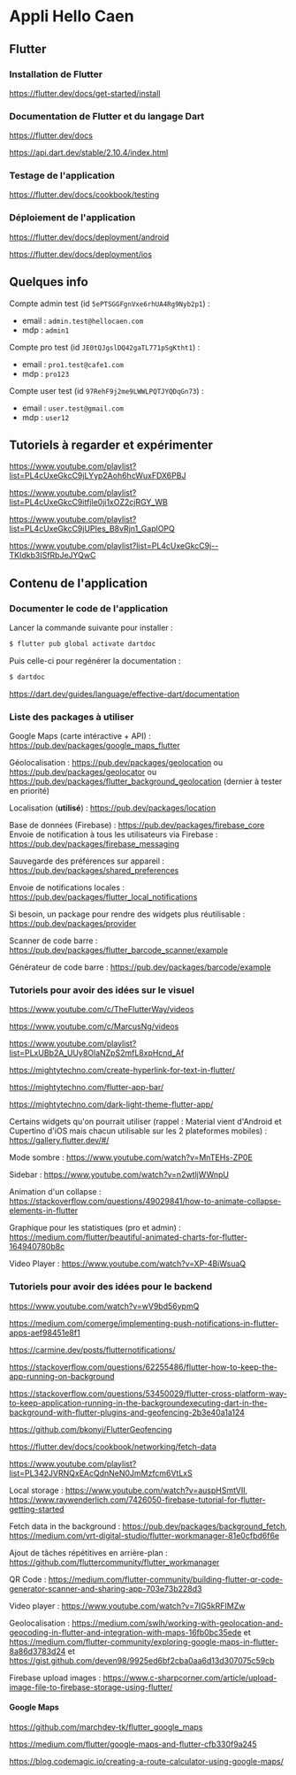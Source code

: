 # Appli Hello Caen

## Flutter

### Installation de Flutter

https://flutter.dev/docs/get-started/install

### Documentation de Flutter et du langage Dart

https://flutter.dev/docs

https://api.dart.dev/stable/2.10.4/index.html

### Testage de l'application

https://flutter.dev/docs/cookbook/testing

### Déploiement de l'application

https://flutter.dev/docs/deployment/android

https://flutter.dev/docs/deployment/ios

## Quelques info
Compte admin test (id `5ePTSGGFgnVxe6rhUA4Rg9Nyb2p1`) :
- email : `admin.test@hellocaen.com`
- mdp : `admin1`

Compte pro test (id `JE0tQJgslDQ42gaTL771pSgKtht1`) :
- email : `pro1.test@cafe1.com`
- mdp : `pro123`

Compte user test (id `97RehF9j2me9LWWLPQTJYQDqGn73`) :
- email : `user.test@gmail.com`
- mdp : `user12`

## Tutoriels à regarder et expérimenter

https://www.youtube.com/playlist?list=PL4cUxeGkcC9jLYyp2Aoh6hcWuxFDX6PBJ

https://www.youtube.com/playlist?list=PL4cUxeGkcC9itfjle0ji1xOZ2cjRGY_WB

https://www.youtube.com/playlist?list=PL4cUxeGkcC9jUPIes_B8vRjn1_GaplOPQ

https://www.youtube.com/playlist?list=PL4cUxeGkcC9j--TKIdkb3ISfRbJeJYQwC

## Contenu de l'application

### Documenter le code de l'application

Lancer la commande suivante pour installer :

```bash
$ flutter pub global activate dartdoc
```

Puis celle-ci pour regénérer la documentation :

```bash
$ dartdoc
```

https://dart.dev/guides/language/effective-dart/documentation

### Liste des packages à utiliser

Google Maps (carte intéractive + API) : https://pub.dev/packages/google_maps_flutter

Géolocalisation : https://pub.dev/packages/geolocation ou https://pub.dev/packages/geolocator ou https://pub.dev/packages/flutter_background_geolocation (dernier à tester en priorité)

Localisation (**utilisé**) : https://pub.dev/packages/location

Base de données (Firebase) : https://pub.dev/packages/firebase_core
Envoie de notification à tous les utilisateurs via Firebase : https://pub.dev/packages/firebase_messaging

Sauvegarde des préférences sur appareil : https://pub.dev/packages/shared_preferences

Envoie de notifications locales : https://pub.dev/packages/flutter_local_notifications

Si besoin, un package pour rendre des widgets plus réutilisable : https://pub.dev/packages/provider

Scanner de code barre : https://pub.dev/packages/flutter_barcode_scanner/example

Générateur de code barre : https://pub.dev/packages/barcode/example

### Tutoriels pour avoir des idées sur le visuel

https://www.youtube.com/c/TheFlutterWay/videos

https://www.youtube.com/c/MarcusNg/videos

https://www.youtube.com/playlist?list=PLxUBb2A_UUy8OlaNZpS2mfL8xpHcnd_Af

https://mightytechno.com/create-hyperlink-for-text-in-flutter/

https://mightytechno.com/flutter-app-bar/

https://mightytechno.com/dark-light-theme-flutter-app/

Certains widgets qu'on pourrait utiliser (rappel : Material vient d'Android et Cupertino d'iOS mais chacun utilisable sur les 2 plateformes mobiles) : https://gallery.flutter.dev/#/

Mode sombre : https://www.youtube.com/watch?v=MnTEHs-ZP0E

Sidebar : https://www.youtube.com/watch?v=n2wtljWWnpU

Animation d'un collapse : https://stackoverflow.com/questions/49029841/how-to-animate-collapse-elements-in-flutter

Graphique pour les statistiques (pro et admin) : https://medium.com/flutter/beautiful-animated-charts-for-flutter-164940780b8c

Video Player : https://www.youtube.com/watch?v=XP-4BiWsuaQ

### Tutoriels pour avoir des idées pour le backend

https://www.youtube.com/watch?v=wV9bd56ypmQ

https://medium.com/comerge/implementing-push-notifications-in-flutter-apps-aef98451e8f1

https://carmine.dev/posts/flutternotifications/

https://stackoverflow.com/questions/62255486/flutter-how-to-keep-the-app-running-on-background

https://stackoverflow.com/questions/53450029/flutter-cross-platform-way-to-keep-application-running-in-the-backgroundexecuting-dart-in-the-background-with-flutter-plugins-and-geofencing-2b3e40a1a124

https://github.com/bkonyi/FlutterGeofencing

https://flutter.dev/docs/cookbook/networking/fetch-data

https://www.youtube.com/playlist?list=PL342JVRNQxEAcQdnNeN0JmMzfcm6VtLxS

Local storage : https://www.youtube.com/watch?v=auspHSmtVII, https://www.raywenderlich.com/7426050-firebase-tutorial-for-flutter-getting-started

Fetch data in the background : https://pub.dev/packages/background_fetch, https://medium.com/vrt-digital-studio/flutter-workmanager-81e0cfbd6f6e

Ajout de tâches répétitives en arrière-plan : https://github.com/fluttercommunity/flutter_workmanager

QR Code : https://medium.com/flutter-community/building-flutter-qr-code-generator-scanner-and-sharing-app-703e73b228d3

Video player : https://www.youtube.com/watch?v=7IG5kRFIMZw

Geolocalisation : https://medium.com/swlh/working-with-geolocation-and-geocoding-in-flutter-and-integration-with-maps-16fb0bc35ede et https://medium.com/flutter-community/exploring-google-maps-in-flutter-8a86d3783d24 et https://gist.github.com/deven98/9925ed6bf2cba0aa6d13d307075c59cb

Firebase upload images : https://www.c-sharpcorner.com/article/upload-image-file-to-firebase-storage-using-flutter/

#### Google Maps

https://github.com/marchdev-tk/flutter_google_maps

https://medium.com/flutter/google-maps-and-flutter-cfb330f9a245

https://blog.codemagic.io/creating-a-route-calculator-using-google-maps/
